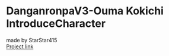 # DanganronpaV3-Ouma Kokichi IntroduceCharacter
made by StarStar415<br>
<a href ="https://starstar415.github.io/webHW6-IntroduceCharacter/01057132-Exercise6-2.html" target="_blank">Project link</a>

